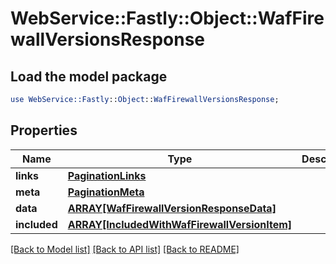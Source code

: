 # WebService::Fastly::Object::WafFirewallVersionsResponse

## Load the model package
```perl
use WebService::Fastly::Object::WafFirewallVersionsResponse;
```

## Properties
Name | Type | Description | Notes
------------ | ------------- | ------------- | -------------
**links** | [**PaginationLinks**](PaginationLinks.md) |  | [optional] 
**meta** | [**PaginationMeta**](PaginationMeta.md) |  | [optional] 
**data** | [**ARRAY[WafFirewallVersionResponseData]**](WafFirewallVersionResponseData.md) |  | [optional] 
**included** | [**ARRAY[IncludedWithWafFirewallVersionItem]**](IncludedWithWafFirewallVersionItem.md) |  | [optional] 

[[Back to Model list]](../README.md#documentation-for-models) [[Back to API list]](../README.md#documentation-for-api-endpoints) [[Back to README]](../README.md)


